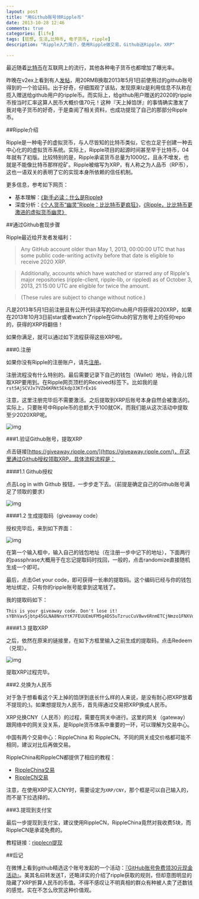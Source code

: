 ```yaml
---
layout: post
title: "用Github账号领Ripple币"
date: 2013-10-28 12:46
comments: true
categories: [life]
tags: [狂想, 生活,比特币, 电子货币, ripple]
description: "Ripple入门简介，使用Ripple做交易，Github送Ripple，XRP"

---
```


最近随着[比特币](http://zh.wikipedia.org/wiki/%E6%AF%94%E7%89%B9%E5%B8%81)在互联网上的流行，其他各种电子货币也都增加了曝光率。

昨晚在v2ex上看到有人[发帖](http://v2ex.com/t/87062)，用20RMB换取2013年5月1日前使用过的github账号得到的一个验证码。出于好奇，仔细围观了该贴，发现原来lz是利用信息不队称在揽入赠送给github用户的ripple币。而实际上，给github用户赠送的2020的ripple币按当时汇率这算人民币大概价值70元！这种『天上掉馅饼』的事情确实激发了我对电子货币的好奇，于是查阅了相关资料，也成功提现了自己的那部分Ripple币。

<!--more-->

##Ripple介绍

Ripple是一种电子的虚拟货币，与人尽皆知的比特币类似，它也立足于创建一种去中心化的的虚拟货币系统。实际上，Ripple项目的起源时间甚至早于比特币，04年就有了初版。比较特别的是，Ripple承诺货币总量为1000亿，且永不增发，也就是不能像比特币那样挖矿。Ripple被缩写为XRP，有人称之为人品币（RP币），这也一语双关的表明了它的实现本身所依赖的信任机制。

更多信息，参考如下网页：

* 基本理解：[《新手必读：什么是Ripple》](http://www.btc38.com/xrp/xrp_learning/46.html)
* 深度分析：[《个人货币“幽灵”Ripple：比比特币更疯狂》](http://ec.iresearch.cn/e-payment/20131016/215495.shtml)，[《Ripple，比比特币更激进的虚拟货币幽灵》](http://www.huxiu.com/article/13252/1.html)


##通过Github套现步骤

Ripple最近给开发者发福利：


> Any GitHub account older than May 1, 2013, 00:00:00 UTC that has some public code-writing activity before that date is eligible to receive 2020 XRP.

> Additionally, accounts which have watched or starred any of Ripple's major repositories (ripple-client, ripple-lib, or rippled) as of October 3, 2013, 21:15:00 UTC are eligible for twice the amount.

> (These rules are subject to change without notice.)

凡是2013年5月1日前注册且有公开代码读写的Github用户将获得2020XRP，如果在2013年10月3日前star或者watch了ripple在Github的官方账号上的任何repo的，获得的XRP将翻倍！

如果你满足，就可以通过如下流程获得这些XRP啦。

###0.注册

如果你没有Ripple的注册账户，请先[注册](https://ripple.com/client/#/register)。

注册流程没有什么特别的。最后需要记录下自己的钱包（Wallet）地址，待会儿领取XRP要用到。在Ripple网页顶栏的Received标签下。比如我的是`rst5AjSCVJx7VZb6KRNt5Ekdp33KTrEx1G`

注意，这里注册完毕后不需要激活。之后提取到XRP后账号本身自然会被激活的。实际上，只要账号中Ripple币的总额大于100就OK，而我们能从这次活动中提取至少2020XRP呢。

![img](http://biaobiaoqi.u.qiniudn.com/ripple1.png)

###1.验证Github账号，提取XRP

点击链接[https://giveaway.ripple.com/](https://giveaway.ripple.com/)，在这里通过Github授权领取XRP。具体流程流程是：

####1.1 Github授权

点击Log in with Github 按钮，一步步走下去。（前提是确定自己的Github账号满足了领取的要求）

![img](http://biaobiaoqi.u.qiniudn.com/ripple3.png)


####1.2 生成提取码（giveaway code）

授权完毕后，来到如下界面：

![img](http://biaobiaoqi.u.qiniudn.com/ripple2.png)

在第一个输入框中，输入自己的钱包地址（在注册一步中记下的地址），下面两行的passphrase大概用于在忘记提取码时找回，一般的，点击randomize直接随机生成一个即可。

最后，点击Get your code，即可获得一长串的提取码。这个编码已经与你的钱包地址绑定，只有你的ripple账号能拿到这笔钱了。

我的提取码如下：
```
This is your giveaway code. Don't lose it!
sYBhVavSjbtp45GLNA8NnxYtK7FEUUEmUFM5g4DS5uTzrucCuV8wv6RnmETCjNmzo1FNXVqrULdZCmnDU5oLGbHwjXNqwmJsd1ZqjCNrqzyBxTp6JaRuc6Kwu33495dSQgaY4B3DzHtsNjL8sTyGgcMhuQcK1mSz4fpQXKpRWjAohYXmB8FP5MhpCymuLhW1jFw77sySh1s3sHRkJ4BBdT9KH2GgNwzWmQi57o5wMEbNWFfJe8ctun3ieD1WLnA6L5L4MmLYhdnirPvKmSxg4sEiw9VAPpz5nSg3RaA1PHTdKCokcvzVbbAnsCYWRKF5ZZo1mx3zzNRuwrQRgU1jPM7KUi7fUNpVz2aRofXmrovn5KQ8EYC1HwqiXB3HnPR7GJ84f9Q4oQ8q1sT
```
####1.3 提取XRP

之后，依然在原来的链接里，在如下方框里输入之前生成的提取码，点击Redeem（兑现）。

![img](http://biaobiaoqi.u.qiniudn.com/ripple3.png)

提取XRP过程完毕。

###2.兑换为人民币

对于急于想看看这个天上掉的馅饼到底长什么样的人来说，是没有耐心把XRP放着不提现的;)。如果想提现为人民币，首先得通过交易把XRP换成人民币。

XRP兑换CNY（人民币）的过程，需要在网关中进行。这里的网关（gateway）跟网络中的网关没关系，是Ripple货币体系中重要的一环，可以理解为交易中心。

中国有两个交易中心：RippleChina 和 RippleCN。不同的网关成交价格都可能不相同，建议对比后再做交易。

RippleChina和RippleCN都提供了相应的教程：

*  [RippleChina交易](https://trade.ripplechina.net/gateway-course)
*  [RippleCN交易](http://ripplecn.com/gateway/)

注意，在使用XRP买入CNY时，需要设定为`XRP/CNY`，那个框是可以自己输入的，而不是下拉选择的。 


###3.提现到支付宝

最后一步提现到支付宝，建议使用RippleCN，RippleChina竟然对我收费5块，而RippleCN是承诺免费的。

教程链接：[ripplecn提现](http://ripplecn.com/tixian/)


##后记

在微博上看到github精选这个账号发起的一个活动：[『GitHub账号免费领30元现金活动』](http://t.github8.com/)。美其名曰转发送T，还略详实的介绍了ripple获取的规则，但却意图明显的隐藏了XRP折算人民币的币值。不得不感叹让不明真相的群众有种被人卖了还数钱的感觉。实在不怎么欣赏这种价值观。

